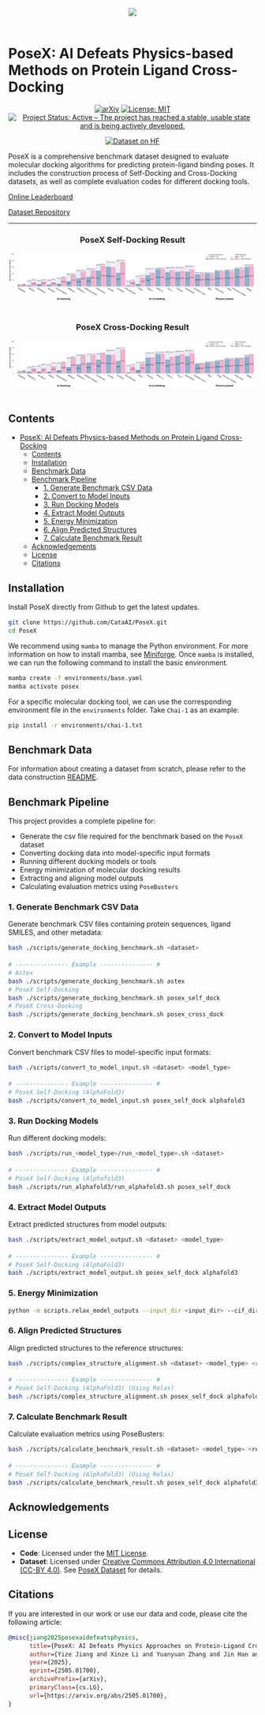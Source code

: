 
<div align="center">
  <img src="figures/logo.png" width="400"/>
</div>
<div>&nbsp;</div>

# PoseX: AI Defeats Physics-based Methods on Protein Ligand Cross-Docking

<div align="center">

[![arXiv](https://img.shields.io/badge/arXiv-2505.01700-b31b1b.svg)](https://arxiv.org/abs/2505.01700)
[![License: MIT](https://img.shields.io/badge/license-MIT-yellow.svg)](https://opensource.org/licenses/MIT)
[![Project Status: Active – The project has reached a stable, usable state and is being actively developed.](https://www.repostatus.org/badges/latest/active.svg)](https://www.repostatus.org/#active)

[![Dataset on HF](https://huggingface.co/datasets/huggingface/badges/resolve/main/dataset-on-hf-sm.svg)](https://huggingface.co/datasets/CataAI/PoseX)
</div>

PoseX is a comprehensive benchmark dataset designed to evaluate molecular docking algorithms for predicting protein-ligand binding poses. It includes the construction process of Self-Docking and Cross-Docking datasets, as well as complete evaluation codes for different docking tools.

[Online Leaderboard](http://116.62.156.219)

[Dataset Repository](https://huggingface.co/datasets/CataAI/PoseX)

---
<div align="center">
<h3>PoseX Self-Docking Result</h3>
</div>
<div align="center">
  <img src="figures/posex_self_dock.png"/>
</div>
<div>&nbsp;</div>

<div align="center">
<h3>PoseX Cross-Docking Result</h3>
</div>
<div align="center">
  <img src="figures/posex_cross_dock.png"/>
</div>
<div>&nbsp;</div>

## Contents
- [PoseX: AI Defeats Physics-based Methods on Protein Ligand Cross-Docking](#posex-ai-defeats-physics-based-methods-on-protein-ligand-cross-docking)
  - [Contents](#contents)
  - [Installation](#installation)
  - [Benchmark Data](#benchmark-data)
  - [Benchmark Pipeline](#benchmark-pipeline)
    - [1. Generate Benchmark CSV Data](#1-generate-benchmark-csv-data)
    - [2. Convert to Model Inputs](#2-convert-to-model-inputs)
    - [3. Run Docking Models](#3-run-docking-models)
    - [4. Extract Model Outputs](#4-extract-model-outputs)
    - [5. Energy Minimization](#5-energy-minimization)
    - [6. Align Predicted Structures](#6-align-predicted-structures)
    - [7. Calculate Benchmark Result](#7-calculate-benchmark-result)
  - [Acknowledgements](#acknowledgements)
  - [License](#license)
  - [Citations](#citations)

## Installation

Install PoseX directly from Github to get the latest updates.
```bash
git clone https://github.com/CataAI/PoseX.git
cd PoseX
```
We recommend using `mamba` to manage the Python environment. For more information on how to install mamba, see [Miniforge](https://github.com/conda-forge/miniforge).
Once `mamba` is installed, we can run the following command to install the basic environment.
```bash
mamba create -f environments/base.yaml
mamba activate posex
```
For a specific molecular docking tool, we can use the corresponding environment file in the `environments` folder. Take `Chai-1` as an example:

```bash
pip install -r environments/chai-1.txt
```

## Benchmark Data
For information about creating a dataset from scratch, please refer to the data construction [README](./dataset/README.md).

## Benchmark Pipeline

This project provides a complete pipeline for:
- Generate the csv file required for the benchmark based on the `PoseX` dataset
- Converting docking data into model-specific input formats
- Running different docking models or tools
- Energy minimization of molecular docking results
- Extracting and aligning model outputs
- Calculating evaluation metrics using `PoseBusters`


### 1. Generate Benchmark CSV Data

Generate benchmark CSV files containing protein sequences, ligand SMILES, and other metadata:

```bash
bash ./scripts/generate_docking_benchmark.sh <dataset>

# --------------- Example --------------- #
# Astex
bash ./scripts/generate_docking_benchmark.sh astex
# PoseX Self-Docking
bash ./scripts/generate_docking_benchmark.sh posex_self_dock
# PoseX Cross-Docking
bash ./scripts/generate_docking_benchmark.sh posex_cross_dock
```

### 2. Convert to Model Inputs

Convert benchmark CSV files to model-specific input formats:

```bash
bash ./scripts/convert_to_model_input.sh <dataset> <model_type>

# --------------- Example --------------- #
# PoseX Self-Docking (AlphaFold3)
bash ./scripts/convert_to_model_input.sh posex_self_dock alphafold3
```

### 3. Run Docking Models

Run different docking models:

```bash
bash ./scripts/run_<model_type>/run_<model_type>.sh <dataset>

# --------------- Example --------------- #
# PoseX Self-Docking (Alphafold3)
bash ./scripts/run_alphafold3/run_alphafold3.sh posex_self_dock
```

### 4. Extract Model Outputs

Extract predicted structures from model outputs:

```bash
bash ./scripts/extract_model_output.sh <dataset> <model_type>

# --------------- Example --------------- #
# PoseX Self-Docking (AlphaFold3)
bash ./scripts/extract_model_output.sh posex_self_dock alphafold3
```

### 5. Energy Minimization

```bash
python -m scripts.relax_model_outputs --input_dir <input_dir> --cif_dir <cif_dir>
```

### 6. Align Predicted Structures

Align predicted structures to the reference structures:

```bash
bash ./scripts/complex_structure_alignment.sh <dataset> <model_type> <relax_mode>

# --------------- Example --------------- #
# PoseX Self-Docking (AlphaFold3) (Using Relax)
bash ./scripts/complex_structure_alignment.sh posex_self_dock alphafold3 true
```

### 7. Calculate Benchmark Result

Calculate evaluation metrics using PoseBusters:

```bash
bash ./scripts/calculate_benchmark_result.sh <dataset> <model_type> <relax_mode>

# --------------- Example --------------- #
# PoseX Self-Docking (AlphaFold3) (Using Relax)
bash ./scripts/calculate_benchmark_result.sh posex_self_dock alphafold3 true
```

## Acknowledgements

## License
- **Code**: Licensed under the [MIT License](https://opensource.org/licenses/MIT). 
- **Dataset**: Licensed under [Creative Commons Attribution 4.0 International (CC-BY 4.0)](https://creativecommons.org/licenses/by/4.0/). See [PoseX Dataset](https://huggingface.co/datasets/CataAI/PoseX) for details.



## Citations

If you are interested in our work or use our data and code, please cite the following article:

```bibtex
@misc{jiang2025posexaidefeatsphysics,
      title={PoseX: AI Defeats Physics Approaches on Protein-Ligand Cross Docking}, 
      author={Yize Jiang and Xinze Li and Yuanyuan Zhang and Jin Han and Youjun Xu and Ayush Pandit and Zaixi Zhang and Mengdi Wang and Mengyang Wang and Chong Liu and Guang Yang and Yejin Choi and Wu-Jun Li and Tianfan Fu and Fang Wu and Junhong Liu},
      year={2025},
      eprint={2505.01700},
      archivePrefix={arXiv},
      primaryClass={cs.LG},
      url={https://arxiv.org/abs/2505.01700}, 
}
```